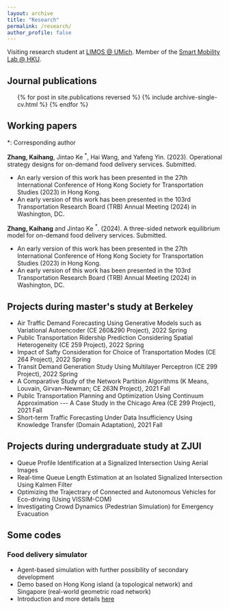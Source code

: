 ```yaml
---
layout: archive
title: "Research"
permalink: /research/
author_profile: false
---
```


Visiting research student at [LIMOS @ UMich](https://limos.engin.umich.edu/). Member of the [Smart Mobility Lab @ HKU](https://sites.google.com/view/kejintao/team).

## Journal publications

  <ul>{% for post in site.publications reversed %}
    {% include archive-single-cv.html %}
  {% endfor %}</ul>

## Working papers
*: Corresponding author

**Zhang, Kaihang**, Jintao Ke $^*$, Hai Wang, and Yafeng Yin. (2023). Operational strategy designs for on-demand food delivery services. Submitted.
- An early version of this work has been presented in the 27th International Conference of Hong Kong Society for Transportation Studies (2023) in Hong Kong.
- An early version of this work has been presented in the 103rd Transportation Research Board (TRB) Annual Meeting (2024) in Washington, DC.

**Zhang, Kaihang** and Jintao Ke $^*$. (2024). A three-sided network equilibrium model for on-demand food delivery services. Submitted.
- An early version of this work has been presented in the 27th International Conference of Hong Kong Society for Transportation Studies (2023) in Hong Kong.
- An early version of this work has been presented in the 103rd Transportation Research Board (TRB) Annual Meeting (2024) in Washington, DC.

## Projects during master's study at Berkeley
- Air Traffic Demand Forecasting Using Generative Models such as Variational Autoencoder (CE 260&290 Project), 2022 Spring
- Public Transportation Ridership Prediction Considering Spatial Heterogeneity (CE 259 Project), 2022 Spring
- Impact of Safty Consideration for Choice of Transportation Modes (CE 264 Project), 2022 Spring
- Transit Demand Generation Study Using Multilayer Perceptron (CE 299 Project), 2022 Spring
- A Comparative Study of the Network Partition Algorithms (K Means, Louvain, Girvan–Newman; CE 263N Project), 2021 Fall
- Public Transportation Planning and Optimization Using Continuum Approximation --- A Case Study in the Chicago Area (CE 299 Project), 2021 Fall
- Short-term Traffic Forecasting Under Data Insufficiency Using Knowledge Transfer (Domain Adaptation), 2021 Fall

## Projects during undergraduate study at ZJUI
- Queue Profile Identification at a Signalized Intersection Using Aerial Images
- Real-time Queue Length Estimation at an Isolated Signalized Intersection Using Kalmen Filter
- Optimizing the Trajectrary of Connected and Autonomous Vehicles for Eco-driving (Using VISSIM-COM)
- Investigating Crowd Dynamics (Pedestrian Simulation) for Emergency Evacuation

## Some codes
### Food delivery simulator
- Agent-based simulation with further possibility of secondary development
- Demo based on Hong Kong island (a topological network) and Singapore (real-world geometric road network)
- Introduction and more details [here](https://khzhang2.github.io/project/FD_simulator/)
